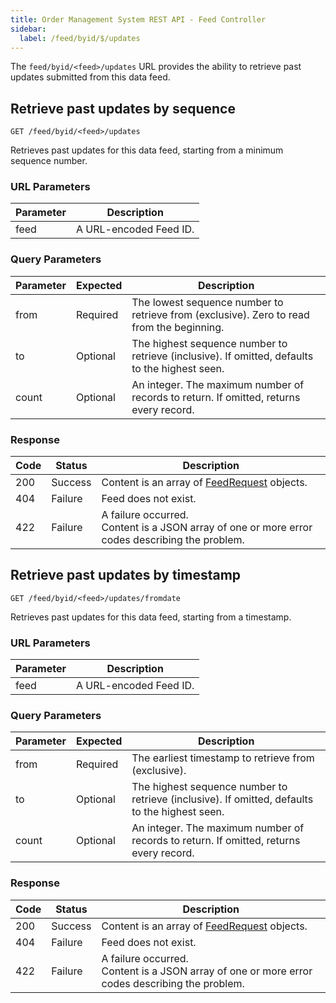 ```yaml
---
title: Order Management System REST API - Feed Controller
sidebar:
  label: /feed/byid/$/updates
---
```


The `feed/byid/<feed>/updates` URL provides the ability to retrieve past updates submitted from this data feed.

## Retrieve past updates by sequence

`GET /feed/byid/<feed>/updates`

Retrieves past updates for this data feed, starting from a minimum sequence number.

### URL Parameters

| Parameter | Description |
|-----------|-------------|
| feed      | A URL-encoded Feed ID. |

### Query Parameters

| Parameter | Expected | Description |
|-----------|----------|-------------|
| from      | Required | The lowest sequence number to retrieve from (exclusive). Zero to read from the beginning. |
| to        | Optional | The highest sequence number to retrieve (inclusive). If omitted, defaults to the highest seen. |
| count     | Optional | An integer. The maximum number of records to return. If omitted, returns every record. |

### Response

| Code | Status  | Description |
|------|---------|-------------|
| 200  | Success | Content is an array of [FeedRequest](../../../proto/streaming/#feedrequest) objects. |
| 404  | Failure | Feed does not exist. |
| 422  | Failure | A failure occurred.<br>Content is a JSON array of one or more error codes describing the problem. |

## Retrieve past updates by timestamp

`GET /feed/byid/<feed>/updates/fromdate`

Retrieves past updates for this data feed, starting from a timestamp.

### URL Parameters

| Parameter | Description |
|-----------|-------------|
| feed      | A URL-encoded Feed ID. |

### Query Parameters

| Parameter | Expected | Description |
|-----------|----------|-------------|
| from      | Required | The earliest timestamp to retrieve from (exclusive). |
| to        | Optional | The highest sequence number to retrieve (inclusive). If omitted, defaults to the highest seen. |
| count     | Optional | An integer. The maximum number of records to return. If omitted, returns every record. |

### Response

| Code | Status  | Description |
|------|---------|-------------|
| 200  | Success | Content is an array of [FeedRequest](../../../proto/streaming/#feedrequest) objects. |
| 404  | Failure | Feed does not exist. |
| 422  | Failure | A failure occurred.<br>Content is a JSON array of one or more error codes describing the problem. |
